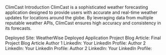 ClimCast
Introduction
ClimCast is a sophisticated weather forecasting application designed to provide users with accurate and real-time weather updates for locations around the globe. By leveraging data from multiple reputable weather APIs, ClimCast ensures high accuracy and consistency in its forecasts.

Deployed Site: WeatherWise Deployed Application
Project Blog Article: Final Project Blog Article
Author 1 LinkedIn: Your LinkedIn Profile:
Author 2 LinkedIn: Your LinkedIn Profile:
Author 2 LinkedIn: Your LinkedIn Profile: